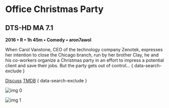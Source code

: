 # Office Christmas Party

## DTS-HD MA 7.1

**2016 • R • 1h 45m • Comedy • aron7awol**

When Carol Vanstone, CEO of the technology company Zenotek, expresses her intention to close the Chicago branch, run by her brother Clay, he and his co-workers organize a Christmas party in an effort to impress a potential client and save their jobs. But the party gets out of control…
{ data-search-exclude }

[Discuss](https://www.avsforum.com/threads/bass-eq-for-filtered-movies.2995212/post-56746334)  [TMDB](https://www.themoviedb.org/movie/384682)
{ data-search-exclude }

![img 0](https://i.imgur.com/Ro81mkz.jpg)

![img 1](https://i.imgur.com/SWdsqSf.png)

